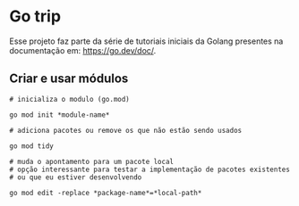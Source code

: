 # Go trip

Esse projeto faz parte da série de tutoriais iniciais da Golang presentes
na documentação em: https://go.dev/doc/.

## Criar e usar módulos

```
# inicializa o modulo (go.mod)

go mod init *module-name*

# adiciona pacotes ou remove os que não estão sendo usados

go mod tidy

# muda o apontamento para um pacote local
# opção interessante para testar a implementação de pacotes existentes
# ou que eu estiver desenvolvendo

go mod edit -replace *package-name*=*local-path*
```
